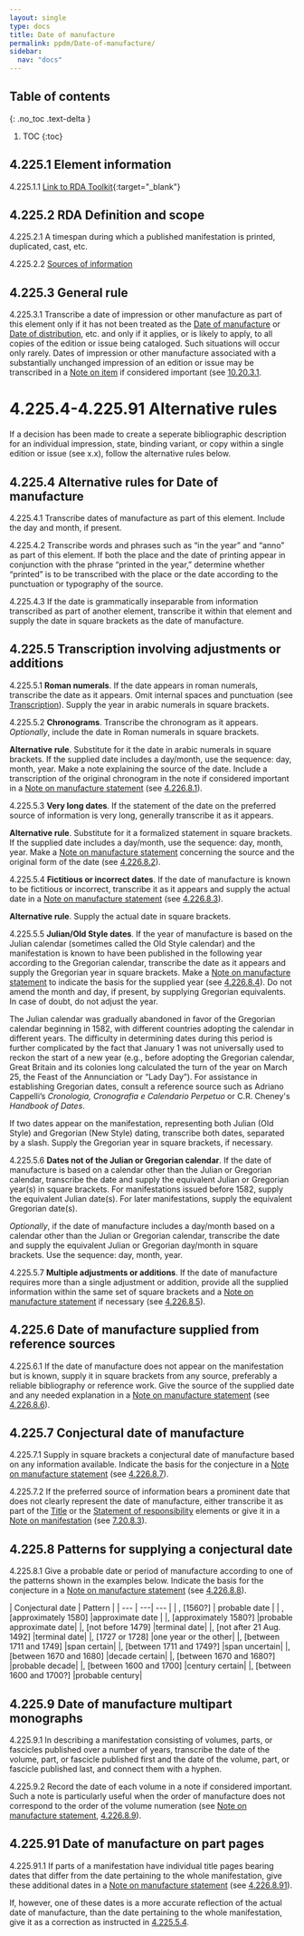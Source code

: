 ```yaml
---
layout: single
type: docs
title: Date of manufacture
permalink: ppdm/Date-of-manufacture/
sidebar:
  nav: "docs"
---
```


## Table of contents
{: .no_toc .text-delta }

1. TOC
{:toc}

## 4.225.1 Element information

<a name="4.225.1.1">4.225.1.1</a> [Link to RDA Toolkit](https://beta.rdatoolkit.org/Content/Index?externalId=en-US_ala-f6396d3f-6883-3ad2-84f1-d0714cfd42a0){:target="_blank"}

## 4.225.2 RDA Definition and scope

<a name="4.225.2.1">4.225.2.1</a> A timespan during which a published manifestation is printed, duplicated, cast, etc.

<a name="4.225.2.2">4.225.2.2</a> [Sources of information](/DCRMR/ppdm/)

## 4.225.3 General rule

<a name="4.225.3.1">4.225.3.1</a> Transcribe a date of impression or other manufacture as part of this element only if it has not been treated as the [Date of manufacture](/DCRMR/ppdm/Date-of-manufacture/) or [Date of distribution](/DCRMR/ppdm/Date-of-distribution/), etc. and only if it applies, or is likely to apply, to all copies of the edition or issue being cataloged. Such situations will occur only rarely. Dates of impression or other manufacture associated with a substantially unchanged impression of an edition or issue may be transcribed in a [Note on item](/DCRMR/notes-on-items/Note-on-item/) if considered important (see [10.20.3.1](/DCRMR/notes-on-items/Note-on-item/#10.20.3.1).

# 4.225.4-4.225.91 Alternative rules

If a decision has been made to create a seperate bibliographic description for an individual impression, state, binding variant, or copy within a single edition or issue (see x.x), follow the alternative rules below.

## 4.225.4 Alternative rules for Date of manufacture

<a name="4.225.4.1">4.225.4.1</a> Transcribe dates of manufacture as part of this element. Include the day and month, if present.

<a name="4.225.4.2">4.225.4.2</a> Transcribe words and phrases such as “in the year” and “anno” as part of this element. If both the place and the date of printing appear in conjunction with the phrase “printed in the year,” determine whether “printed” is to be transcribed with the place or the date according to the punctuation or typography of the source.

<a name="4.225.4.3">4.225.4.3</a> If the date is grammatically inseparable from information transcribed as part of another element, transcribe it within that element and supply the date in square brackets as the date of manufacture.

## 4.225.5 Transcription involving adjustments or additions

<a name="4.225.5.1">4.225.5.1</a> **Roman numerals**. If the date appears in roman numerals, transcribe the date as it appears. Omit internal spaces and punctuation (see [Transcription](/DCRMR/general-rules/Transcription/)). Supply the year in arabic numerals in square brackets.

<a name="4.225.5.2">4.225.5.2</a> **Chronograms**. Transcribe the chronogram as it appears. *Optionally*, include the date in Roman numerals in square brackets.

**Alternative rule**. Substitute for it the date in arabic numerals in square brackets. If the supplied date includes a day/month, use the sequence: day, month, year. Make a note explaining the source of the date. Include a transcription of the original chronogram in the note if considered important in a [Note on manufacture statement](/DCRMR/ppdm/Note-on-manufacture-statement/) (see [4.226.8.1](/DCRMR/ppdm/Note-on-manufacture-statement/#4.226.8.1)).

<a name="4.225.5.3">4.225.5.3</a> **Very long dates**. If the statement of the date on the preferred source of information is very long, generally transcribe it as it appears. 

**Alternative rule**. Substitute for it a formalized statement in square brackets. If the supplied date includes a day/month, use the sequence: day, month, year. Make a [Note on manufacture statement](/DCRMR/ppdm/Note-on-manufacture-statement/) concerning the source and the original form of the date (see [4.226.8.2](/DCRMR/ppdm/Note-on-manufacture-statement/#4.226.8.2)).

<a name="4.225.5.4">4.225.5.4</a> **Fictitious or incorrect dates**. If the date of manufacture is known to be fictitious or incorrect, transcribe it as it appears and supply the actual date in a [Note on manufacture statement](/DCRMR/ppdm/Note-on-manufacture-statement/) (see [4.226.8.3](/DCRMR/ppdm/Note-on-manufacture-statement/#4.226.8.3)).

**Alternative rule**. Supply the actual date in square brackets.

<a name="4.225.5.5">4.225.5.5</a> **Julian/Old Style dates**. If the year of manufacture is based on the Julian calendar (sometimes called the Old Style calendar) and the manifestation is known to have been published in the following year according to the Gregorian calendar, transcribe the date as it appears and supply the Gregorian year in square brackets.  Make a [Note on manufacture statement](/DCRMR/ppdm/Note-on-manufacture-statement/) to indicate the basis for the supplied year (see [4.226.8.4](/DCRMR/ppdm/Note-on-manufacture-statement/#4.226.8.4)). Do not amend the month and day, if present, by supplying Gregorian equivalents. In case of doubt, do not adjust the year.

The Julian calendar was gradually abandoned in favor of the Gregorian calendar beginning in 1582, with different countries adopting the calendar in different years. The difficulty in determining dates during this period is further complicated by the fact that January 1 was not universally used to reckon the start of a new year (e.g., before adopting the Gregorian calendar, Great Britain and its colonies long calculated the turn of the year on March 25, the Feast of the Annunciation or “Lady Day”). For assistance in establishing Gregorian dates, consult a reference source such as Adriano Cappelli’s *Cronologia, Cronografia e Calendario Perpetuo* or C.R. Cheney's *Handbook of Dates*.

If two dates appear on the manifestation, representing both Julian (Old Style) and Gregorian (New Style) dating, transcribe both dates, separated by a slash. Supply the Gregorian year in square brackets, if necessary.

<a name="4.225.5.6">4.225.5.6</a> **Dates not of the Julian or Gregorian calendar**.  If the date of manufacture is based on a calendar other than the Julian or Gregorian calendar, transcribe the date and supply the equivalent Julian or Gregorian year(s) in square brackets.  For manifestations issued before 1582, supply the equivalent Julian date(s). For later manifestations, supply the equivalent Gregorian date(s).

*Optionally*, if the date of manufacture includes a day/month based on a calendar other than the Julian or Gregorian calendar, transcribe the date and supply the equivalent Julian or Gregorian day/month in square brackets. Use the sequence: day, month, year.

<a name="4.225.5.7">4.225.5.7</a> **Multiple adjustments or additions**. If the date of manufacture requires more than a single adjustment or addition, provide all the supplied information within the same set of square brackets and a [Note on manufacture statement](/DCRMR/ppdm/Note-on-manufacture-statement/) if necessary (see [4.226.8.5](/DCRMR/ppdm/Note-on-manufacture-statement/#4.226.8.5)).

## 4.225.6 Date of manufacture supplied from reference sources

<a name="4.225.6.1">4.225.6.1</a> If the date of manufacture does not appear on the manifestation but is known, supply it in square brackets from any source, preferably a reliable bibliography or reference work. Give the source of the supplied date and any needed explanation in a [Note on manufacture statement](/DCRMR/ppdm/Note-on-manufacture-statement/) (see [4.226.8.6](/DCRMR/ppdm/Note-on-manufacture-statement/#4.226.8.6)).

## 4.225.7 Conjectural date of manufacture

<a name="4.225.7.1">4.225.7.1</a> Supply in square brackets a conjectural date of manufacture based on any information available. Indicate the basis for the conjecture in a [Note on manufacture statement](/DCRMR/ppdm/Note-on-manufacture-statement/) (see [4.226.8.7](/DCRMR/ppdm/Note-on-manufacture-statement/#4.226.8.7)).

<a name="4.225.7.2">4.225.7.2</a> If the preferred source of information bears a prominent date that does not clearly represent the date of manufacture, either transcribe it as part of the [Title](/DCRMR/title/) or the [Statement of responsibility](/DCRMR/sor/) elements or give it in a [Note on manifestation](/DCRMR/other-notes/Note-on-manifestation/) (see [7.20.8.3](/DCRMR/other-notes/Note-on-manifestation/#7.20.8.3)).

## 4.225.8 Patterns for supplying a conjectural date

<a name="4.225.8.1">4.225.8.1</a> Give a probable date or period of manufacture according to one of the patterns shown in the examples below. Indicate the basis for the conjecture in a [Note on manufacture statement](/DCRMR/ppdm/Note-on-manufacture-statement/) (see [4.226.8.8](/DCRMR/ppdm/Note-on-manufacture-statement/#4.226.8.8)).

| Conjectural date | Pattern |
| --- | ---| --- |
| , [1560?]	| probable date | 
| , [approximately 1580] |approximate date | 
|, [approximately 1580?] |probable approximate date|
|, [not before 1479] |terminal date|
|, [not after 21 Aug. 1492]	|terminal date|
|, [1727 or 1728] |one year or the other|
|, [between 1711 and 1749] |span certain|
|, [between 1711 and 1749?] |span uncertain|
|, [between 1670 and 1680] |decade certain|
|, [between 1670 and 1680?] |probable decade|
|, [between 1600 and 1700] |century certain|
|, [between 1600 and 1700?] |probable century|

## 4.225.9 Date of manufacture multipart monographs

<a name="4.225.9.1">4.225.9.1</a> In describing a manifestation consisting of volumes, parts, or fascicles published over a number of years, transcribe the date of the volume, part, or fascicle published first and the date of the volume, part, or fascicle published last, and connect them with a hyphen.

<a name="4.225.9.2">4.225.9.2</a> Record the date of each volume in a note if considered important. Such a note is particularly useful when the order of manufacture does not correspond to the order of the volume numeration (see [Note on manufacture statement](/DCRMR/ppdm/Note-on-manufacture-statement/), [4.226.8.9](/DCRMR/ppdm/Note-on-manufacture-statement/#4.226.8.9)).

## 4.225.91 Date of manufacture on part pages

<a name="4.225.91.1">4.225.91.1</a> If parts of a manifestation have individual title pages bearing dates that differ from the date pertaining to the whole manifestation, give these additional dates in a [Note on manufacture statement](/DCRMR/ppdm/Note-on-manufacture-statement/) (see [4.226.8.91](/DCRMR/ppdm/Note-on-manufacture-statement/#4.226.8.91)). 

If, however, one of these dates is a more accurate reflection of the actual date of manufacture, than the date pertaining to the whole manifestation, give it as a correction as instructed in [4.225.5.4](#4.225.5.4).
